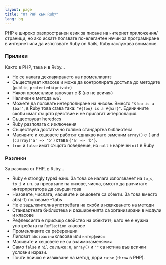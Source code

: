 ```yaml
---
layout: page
title: "Oт PHP към Ruby"
lang: bg
---
```


PHP е широко разпространен език за писане на интернет
приложения/страници, но ако искате ползвате по-елегантен начин за
програмиране в интернет или да използвате Ruby on Rails, Ruby заслужава
внимание.

### Прилики

Както в PHP, така и в Ruby…

* Не се налага декларирането на променливите
* Съществуват класове и може да контролирате достъпа до методите
  (`public`, `protected` и `private`)
* Някои променливи започват с $ (но не всички)
* Наличен е метода `eval`
* Можете да ползвате интерполиране на низове. Вместо `"$foo is a $bar"`, в
  Ruby това става така: `"#{foo} is a #{bar}"`. Единичните скоби имат
  същото действие и не прилагат интерполация.
* Съществуват heredocs
* Ruby разполага с изключения
* Съществува достатъчно голяма стандартна библиотека
* Масивите и хешовете работят еднакво като заменим `array()` с `{` and
  `}`\: `array('a' => 'b')` става `{'a' => 'b'}`.
* `true` и `false` имат същото поведение, но `null` е наречен `nil` в
  Ruby

### Разлики

За разлика от PHP, в Ruby…

* Ruby e strongly typed език. За това се налага използванет на `to_s`,
  `to_i` и т.н. за превръане на низове, числа, вместо да разчитате
  интерпретатора да свърши това
* Низовете, числата, масивите и хешовете са обекти. За това вместо
  abs(-1) ползваме -1.abs
* Не е задължителна употребата на скоби в извикването на методи
* Стандартната библиотека и разширенията са организирани в модули и
  класове
* Рефлексията е присъщо свойство на обектите, като не е нужна употребата
  на `Reflection` класове
* Променливите са референции
* Липсват `абстрактни` класове или `интерфейси`
* Масивите и хешовете не са взаимозаменяеми
* Само `false` и `nil` са лъжа: `0`, `array()` и `""` са истина във
  всички условни изрази.
* Почти всичко е извикване на метод, дори `raise` (`throw` в PHP).

